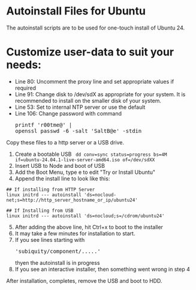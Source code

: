 # Autoinstall Files for Ubuntu

The autoinstall scripts are to be used for one-touch install of Ubuntu 24.

# Customize user-data to suit your needs:
* Line 80: Uncomment the proxy line and set appropriate values if required
* Line 91: Change disk to /dev/sdX as appropriate for your system. It is recommended to install on the smaller disk of your system.
* Line 53:  Set to internal NTP server or use the default
* Line 106: Change password with command <pre>printf 'r00tme@' | openssl passwd -6 -salt 'SaltB@e' -stdin</pre>


Copy these files to a http server or a USB drive.

1. Create a bootable USB 
``` dd conv=sync status=progress bs=4M if=ubuntu-24.04.1-live-server-amd64.iso of=/dev/sdXX```
2. Insert USB to Node and boot of USB
3. Add the Boot Menu, type e to edit "Try or Install Ubuntu"
4. Append the install line to look like this:
```
## If installing from HTTP Server
linux initrd --- autoinstall 'ds=nocloud-net;s=http://http_server_hostname_or_ip/ubuntu24'

## If Installing from USB
linux initrd --- autoinstall 'ds=nocloud;s=/cdrom/ubuntu24'
```
5. After adding the above line, hit Ctrl+x to boot to the installer
6. It may take a few minutes for installation to start. 
7. If you see lines starting with <pre>'subiquity/component/.....'</pre> thyen the autoinstall is in progress
8. If you see an interactive installer, then something went wrong in step 4

After installation, completes, remove the USB and boot to HDD.

